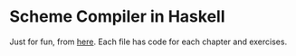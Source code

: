 # Scheme Compiler in Haskell

Just for fun, from [here](https://en.wikibooks.org/wiki/Write_Yourself_a_Scheme_in_48_Hours). Each file has code for each chapter and exercises.
